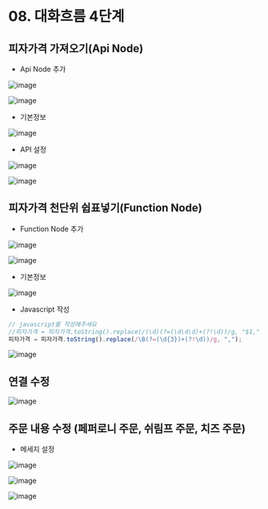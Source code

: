 # 08. 대화흐름 4단계
## 피자가격 가져오기(Api Node)
- Api Node 추가

![image](https://user-images.githubusercontent.com/24771449/67615183-253fb300-f804-11e9-8087-ebbd206ce8b0.png)

![image](https://user-images.githubusercontent.com/24771449/67615210-7c458800-f804-11e9-8299-00fc1cd72ce9.png)

- 기본정보

![image](https://user-images.githubusercontent.com/24771449/67615230-a7c87280-f804-11e9-8c7d-05f08e966b37.png)

- API 설정

![image](https://user-images.githubusercontent.com/24771449/67616074-54a7ed00-f80f-11e9-91b7-924c00c41867.png)

![image](https://user-images.githubusercontent.com/24771449/67616179-a7ce6f80-f810-11e9-9e96-589635e8f3fd.png)

## 피자가격 천단위 쉽표넣기(Function Node)
- Function Node 추가

![image](https://user-images.githubusercontent.com/24771449/67616101-a0f32d00-f80f-11e9-9293-d3ba42b6a966.png)

![image](https://user-images.githubusercontent.com/24771449/67616108-b10b0c80-f80f-11e9-810f-9df63510e45f.png)

- 기본정보

![image](https://user-images.githubusercontent.com/24771449/67616116-d26bf880-f80f-11e9-960d-0569e3b828a9.png)

- Javascript 작성
```javascript
// javascript를 작성해주세요
//피자가격 = 피자가격.toString().replace(/(\d)(?=(\d\d\d)+(?!\d))/g, "$1,");
피자가격 = 피자가격.toString().replace(/\B(?=(\d{3})+(?!\d))/g, ",");
```
![image](https://user-images.githubusercontent.com/24771449/67616297-237cec00-f812-11e9-9cd9-206bcd343008.png)

## 연결 수정

![image](https://user-images.githubusercontent.com/24771449/67616435-a2beef80-f813-11e9-8cb0-6a279a6384ad.png)

## 주문 내용 수정 (페퍼로니 주문, 쉬림프 주문, 치즈 주문)
- 메세지 설정

![image](https://user-images.githubusercontent.com/24771449/67616453-f03b5c80-f813-11e9-8465-9e292c5acc3e.png)

![image](https://user-images.githubusercontent.com/24771449/67616459-0517f000-f814-11e9-8165-ff54bbef01ee.png)

![image](https://user-images.githubusercontent.com/24771449/67616463-1c56dd80-f814-11e9-9c24-fc14c2c4a158.png)

